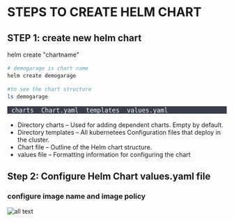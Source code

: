 # STEPS TO CREATE HELM CHART

## STEP 1: create new helm chart

helm create "chartname"

```bash
# demogarage is chart name
helm create demogarage

```


```bash
#to see the chart structure
ls demogarage
```
![alt text](https://github.com/santhoshvempali/major/blob/main/Screenshot%20from%202022-06-15%2011-19-27.png)

- Directory charts – Used for adding dependent charts. Empty by default.
- Directory templates – All kubernetees Configuration files that deploy in the cluster.
- Chart file – Outline of the Helm chart structure.
- values file – Formatting information for configuring the chart

## Step 2: Configure Helm Chart values.yaml file 

### configure image name and image policy

![all text]()



